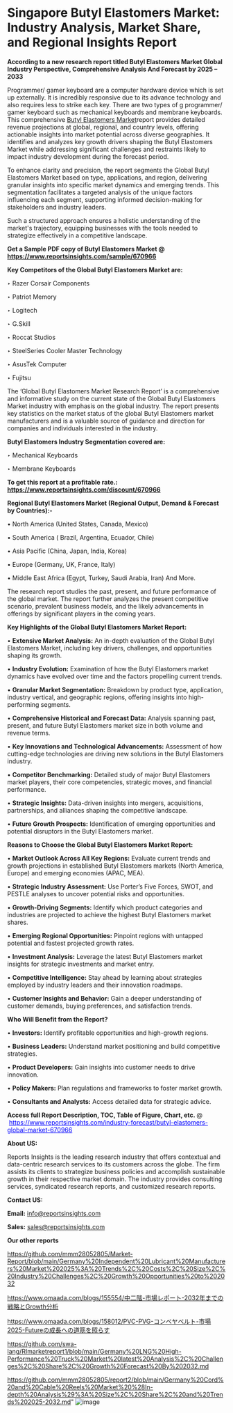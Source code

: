 # Singapore Butyl Elastomers Market: Industry Analysis, Market Share, and Regional Insights Report

<strong>According to a new research report titled Butyl Elastomers Market Global Industry Perspective, Comprehensive Analysis And Forecast by 2025 – 2033</strong>

Programmer/ gamer keyboard are a computer hardware device which is set up externally. It is incredibly responsive due to its advance technology and also requires less to strike each key. There are two types of g programmer/ gamer keyboard such as mechanical keyboards and membrane keyboards. This comprehensive <a href=https://www.reportsinsights.com/sample/670966>Butyl Elastomers Market</a>report provides detailed revenue projections at global, regional, and country levels, offering actionable insights into market potential across diverse geographies. It identifies and analyzes key growth drivers shaping the Butyl Elastomers Market while addressing significant challenges and restraints likely to impact industry development during the forecast period.

To enhance clarity and precision, the report segments the Global Butyl Elastomers Market based on type, applications, and region, delivering granular insights into specific market dynamics and emerging trends. This segmentation facilitates a targeted analysis of the unique factors influencing each segment, supporting informed decision-making for stakeholders and industry leaders.

Such a structured approach ensures a holistic understanding of the market's trajectory, equipping businesses with the tools needed to strategize effectively in a competitive landscape.

<strong>Get a Sample PDF copy of Butyl Elastomers Market </strong><strong>@<a href=https://www.reportsinsights.com/sample/670966 style=color:#0000ff;> https://www.reportsinsights.com/sample/670966</a></strong></font>

<strong>Key Competitors of the Global Butyl Elastomers Market are:</strong>

‣ Razer Corsair Components

‣ Patriot Memory

‣ Logitech

‣ G.Skill

‣ Roccat Studios

‣ SteelSeries Cooler Master Technology

‣ AsusTek Computer

‣ Fujitsu

The ‘Global Butyl Elastomers Market Research Report’ is a comprehensive and informative study on the current state of the Global Butyl Elastomers Market industry with emphasis on the global industry. The report presents key statistics on the market status of the global Butyl Elastomers market manufacturers and is a valuable source of guidance and direction for companies and individuals interested in the industry.

<strong>Butyl Elastomers Industry Segmentation covered are:</strong>

‣ Mechanical Keyboards

‣ Membrane Keyboards

<strong>To get this report at a profitable rate.: <a href=https://www.reportsinsights.com/discount/670966 style=color:#0000ff;>https://www.reportsinsights.com/discount/670966</a></strong></font>

<strong>Regional Butyl Elastomers Market (Regional Output, Demand &amp; Forecast by Countries):-</strong>

• North America (United States, Canada, Mexico)

• South America ( Brazil, Argentina, Ecuador, Chile)

• Asia Pacific (China, Japan, India, Korea)

• Europe (Germany, UK, France, Italy)

• Middle East Africa (Egypt, Turkey, Saudi Arabia, Iran) And More.

The research report studies the past, present, and future performance of the global market. The report further analyzes the present competitive scenario, prevalent business models, and the likely advancements in offerings by significant players in the coming years.

<strong>Key Highlights of the Global Butyl Elastomers Market Report:</strong>

• <strong>Extensive Market Analysis:</strong> An in-depth evaluation of the Global Butyl Elastomers Market, including key drivers, challenges, and opportunities shaping its growth.

• <strong>Industry Evolution:</strong> Examination of how the Butyl Elastomers market dynamics have evolved over time and the factors propelling current trends.

• <strong>Granular Market Segmentation:</strong> Breakdown by product type, application, industry vertical, and geographic regions, offering insights into high-performing segments.

• <strong>Comprehensive Historical and Forecast Data:</strong> Analysis spanning past, present, and future Butyl Elastomers market size in both volume and revenue terms.

• <strong>Key Innovations and Technological Advancements:</strong> Assessment of how cutting-edge technologies are driving new solutions in the Butyl Elastomers industry.

• <strong>Competitor Benchmarking:</strong> Detailed study of major Butyl Elastomers market players, their core competencies, strategic moves, and financial performance.

• <strong>Strategic Insights:</strong> Data-driven insights into mergers, acquisitions, partnerships, and alliances shaping the competitive landscape.

• <strong>Future Growth Prospects:</strong> Identification of emerging opportunities and potential disruptors in the Butyl Elastomers market.

<strong>Reasons to Choose the Global Butyl Elastomers Market Report:</strong>

• <strong>Market Outlook Across All Key Regions:</strong> Evaluate current trends and growth projections in established Butyl Elastomers markets (North America, Europe) and emerging economies (APAC, MEA).

• <strong>Strategic Industry Assessment:</strong> Use Porter’s Five Forces, SWOT, and PESTLE analyses to uncover potential risks and opportunities.

• <strong>Growth-Driving Segments:</strong> Identify which product categories and industries are projected to achieve the highest Butyl Elastomers market shares.

• <strong>Emerging Regional Opportunities:</strong> Pinpoint regions with untapped potential and fastest projected growth rates.

• <strong>Investment Analysis:</strong> Leverage the latest Butyl Elastomers market insights for strategic investments and market entry.

• <strong>Competitive Intelligence:</strong> Stay ahead by learning about strategies employed by industry leaders and their innovation roadmaps.

• <strong>Customer Insights and Behavior:</strong> Gain a deeper understanding of customer demands, buying preferences, and satisfaction trends.

<strong>Who Will Benefit from the Report?</strong>

• <strong>Investors:</strong> Identify profitable opportunities and high-growth regions.

• <strong>Business Leaders:</strong> Understand market positioning and build competitive strategies.

• <strong>Product Developers:</strong> Gain insights into customer needs to drive innovation.

• <strong>Policy Makers:</strong> Plan regulations and frameworks to foster market growth.

• <strong>Consultants and Analysts:</strong> Access detailed data for strategic advice.
</ul>
<strong>Access full Report Description, TOC, Table of Figure, Chart, etc. </strong>@  <a href=https://www.reportsinsights.com/industry-forecast/butyl-elastomers-global-market-670966 style=color:#0000ff;>https://www.reportsinsights.com/industry-forecast/butyl-elastomers-global-market-670966</a></font>

<strong><strong>About US</strong>:</strong>

Reports Insights is the leading research industry that offers contextual and data-centric research services to its customers across the globe. The firm assists its clients to strategize business policies and accomplish sustainable growth in their respective market domain. The industry provides consulting services, syndicated research reports, and customized research reports.

<strong>Contact US:</strong>

<p class=""""><b>Email:</b> <a href=mailto:info@reportsinsights.com>info@reportsinsights.com</a></p>
<p class=""""><b>Sales:</b> <a href=mailto:sales@reportsinsights.com>sales@reportsinsights.com</a></p>

<strong>Our other reports</strong>

<a href=https://github.com/mmm28052805/Market-Report/blob/main/Germany%20Independent%20Lubricant%20Manufacturers%20Market%202025%3A%20Trends%2C%20Costs%2C%20Size%2C%20Industry%20Challenges%2C%20Growth%20Opportunities%20to%202032>https://github.com/mmm28052805/Market-Report/blob/main/Germany%20Independent%20Lubricant%20Manufacturers%20Market%202025%3A%20Trends%2C%20Costs%2C%20Size%2C%20Industry%20Challenges%2C%20Growth%20Opportunities%20to%202032</a>

<a href=https://www.omaada.com/blogs/155554/中二階-市場レポート-2032年までの戦略とGrowth分析>https://www.omaada.com/blogs/155554/中二階-市場レポート-2032年までの戦略とGrowth分析</a>

<a href=https://www.omaada.com/blogs/158012/PVC-PVG-コンベヤベルト-市場2025-Futureの成長への道筋を照らす>https://www.omaada.com/blogs/158012/PVC-PVG-コンベヤベルト-市場2025-Futureの成長への道筋を照らす</a>

<a href=https://github.com/swa-lang/RImarketreport1/blob/main/Germany%20LNG%20High-Performance%20Truck%20Market%20latest%20Analysis%2C%20Challenges%2C%20Share%2C%20Growth%20Forecast%20By%202032.md>https://github.com/swa-lang/RImarketreport1/blob/main/Germany%20LNG%20High-Performance%20Truck%20Market%20latest%20Analysis%2C%20Challenges%2C%20Share%2C%20Growth%20Forecast%20By%202032.md</a>

<a href=https://github.com/mmm28052805/report2/blob/main/Germany%20Cord%20and%20Cable%20Reels%20Market%20%28In-depth%20Analysis%29%3A%20Size%2C%20Share%2C%20and%20Trends%202025-2032.md>https://github.com/mmm28052805/report2/blob/main/Germany%20Cord%20and%20Cable%20Reels%20Market%20%28In-depth%20Analysis%29%3A%20Size%2C%20Share%2C%20and%20Trends%202025-2032.md</a>"
![image](https://github.com/user-attachments/assets/10a4f202-0757-4400-885b-385fc3201bb5)
